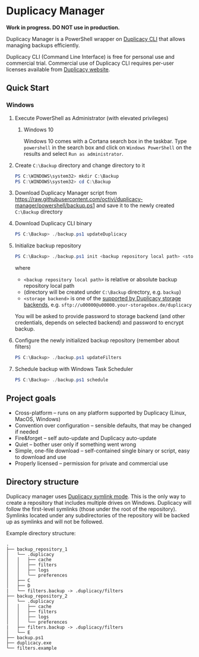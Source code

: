# Duplicacy Manager

**Work in progress. DO NOT use in production.**

Duplicacy Manager is a PowerShell wrapper on [Duplicacy CLI](https://github.com/gilbertchen/duplicacy/)
that allows managing backups efficiently.

Duplicacy CLI (Command Line Interface) is free for personal use and commercial trial. Commercial use of
Duplicacy CLI requires per-user licenses available from [Duplicacy website](https://duplicacy.com/).

## Quick Start

### Windows

1. Execute PowerShell as Administrator (with elevated privileges)
   1. Windows 10

      Windows 10 comes with a Cortana search box in the taskbar. Type `powershell` in the search box
      and click on `Windows PowerShell` on the results and select `Run as administrator`.

2. Create `C:\Backup` directory and change directory to it

   ```powershell
   PS C:\WINDOWS\system32> mkdir C:\Backup
   PS C:\WINDOWS\system32> cd C:\Backup
   ```

3. Download Duplicacy Manager script from <https://raw.githubusercontent.com/octivi/duplicacy-manager/powershell/backup.ps1>
   and save it to the newly created `C:\Backup` directory

4. Download Duplicacy CLI binary

   ```powershell
   PS C:\Backup> ./backup.ps1 updateDuplicacy
   ```

5. Initialize backup repository

   ```powershell
   PS C:\Backup> ./backup.ps1 init <backup repository local path> <storage backend> -encrypt
   ```

   where
   * `<backup repository local path>` is relative or absolute backup repository local path
   * (directory will be created under `C:\Backup` directory, e.g. `backup`)
   * `<storage backend>` is one of the [supported by Duplicacy storage backends](https://forum.duplicacy.com/t/supported-storage-backends/1107),
     e.g. `sftp://u00000@u00000.your-storagebox.de/duplicacy`

   You will be asked to provide password to storage backend (and other credentials, depends
   on selected backend) and password to encrypt backup.

6. Configure the newly initialized backup repository (remember about filters)

   ```powershell
   PS C:\Backup> ./backup.ps1 updateFilters
   ```

7. Schedule backup with Windows Task Scheduler

    ```powershell
    PS C:\Backup> ./backup.ps1 schedule
    ```

## Project goals

* Cross-platform – runs on any platform supported by Duplicacy (Linux, MacOS, Windows)
* Convention over configuration – sensible defaults, that may be changed if needed
* Fire&forget – self auto-update and Duplicacy auto-update
* Quiet – bother user only if something went wrong
* Simple, one-file download – self-contained single binary or script, easy to download and use
* Properly licensed – permission for private and commercial use

## Directory structure

Duplicacy manager uses [Duplicacy symlink mode](https://forum.duplicacy.com/t/move-duplicacy-folder-use-symlink-repository/1097).
This is the only way to create a repository that includes multiple drives on Windows. Duplicacy will follow the
first-level symlinks (those under the root of the repository). Symlinks located under any subdirectories of the
repository will be backed up as symlinks and will not be followed.

Example directory structure:

```shell
.
├── backup_repository_1
│   └── .duplicacy
│   │   ├── cache
│   │   ├── filters
│   │   ├── logs
│   │   └── preferences
│   ├── C
│   ├── D
|   └── filters.backup -> .duplicacy/filters
├── backup_repository_2
│   └── .duplicacy
│   │   ├── cache
│   │   ├── filters
│   │   ├── logs
│   │   └── preferences
|   ├── filters.backup -> .duplicacy/filters
│   └── E
├── backup.ps1
├── duplicacy.exe
└── filters.example
```
